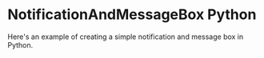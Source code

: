 # NotificationAndMessageBox Python
 Here's an example of creating a simple notification and message box in Python.
